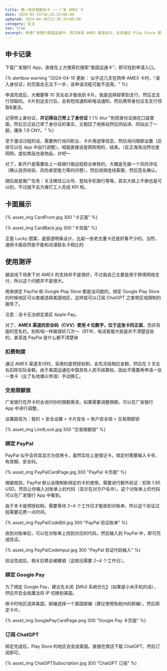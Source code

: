 ```yaml
---
title: 第一张非银联标卡 —— 广发 AMEX 卡
date: 2024-03-15T16:25:21+08:00
updated: 2024-04-10T22:36:25+08:00
category: 生活
toc: true
excerpt: 申请广发银行美国运通卡，首次体验 AMEX 渠道支付，支持通过 Play Store 渠道订阅 ChatGPT 哦～
---
```

## 申卡记录
下载广发银行 App，直接在上方搜索栏搜索“美国运通卡”，即可找到申请入口。

{% alertbox warning "2024-04-10 更新：
似乎这几天在网申 AMEX 卡时，『录入身份证』的页面会无法下一步，该申请流程可能不适用。" %}

申请完成后，大概要等 10 天左右才能收到卡片。我是选择邮寄到支行，然后去支行领取的。卡片到达支行后，会有短信通知和电话通知，然后携带身份证去支行领取&激活。

记得带上身份证，**并记得自己带上了身份证！**{% blur "别把身份证揣在口袋里面，然后忘记自己带了身份证的事实，又跑回了地铁站然后同站进、同站出了一趟，痛失 1.9 CNY。" %}

至于激活过程的话，需要例行询问职业、卡片用途等信息，然后询问限额设置（后续可以在 App 中自行调整）。咱就直接说是网购用的，结束。（反正海淘当然也是网购，虚拟商品也是物品，对吧～

对了，新开户是需要给上一级银行做远程柜台审核的，大概是先做一个风险评估（确认投资经验、风险承受能力等的问卷），然后视频连线客服，然后签名确认。

随后就是推广任务：关注微信公众号、登陆手机银行等等。其实大抵上不做也是可以的，不过就不去为难打工人完成 KPI 啦。

## 卡面展示
{% asset_img CardFront.jpg 300 "卡正面" %}

{% asset_img CardBack.jpg 300 "卡背面" %}

正面 Lucky 图案，底部透明条设计，比起一些老古董卡还是好看不少的。当然，通用卡面自然是不能和动漫联名卡相比的

## 使用测评
据说线下场景下对 AMEX 的支持并不是很好，不过我自己主要是用于跨境网络支付，所以这个问题并不是很大。

用来绑定 PayPal 和 Google Play Store 都是没问题的。绑定 Google Play Store 的时候地区可以直接选择美国地区，这样就可以订阅 ChatGPT 之类带区域限制的服务了。

注意：该卡无法绑定美区 Apple Pay。

对了，**AMEX 渠道的安全码（CVV）使用 4 位数字，位于这张卡的正面**，而非背面的签名栏。别和咱一样输错好几次～（BTW，电话客服大抵是并不清楚这些的，甚至连 PayPal 是什么都不清楚😅

### 扣费制度
通过 AMEX 渠道支付时，采用的是预授权制，会先冻结相应金额，然后在 3 天左右扣除实际金额。由于美国运通在中国具有人民币结算权，因此不需要再申请一张一类卡（出了名地难以申请）手动换汇。

### 交易限额锁
广发银行在开卡时会询问你的限额需求。如果需要调整限额，可以在广发银行 App 中进行调整。

设置路径为：我的 > 安全设置 > 卡片安全 > 账户安全锁 > 交易限额锁

{% asset_img LimitLock.jpg 300 "交易限额锁" %}

### 绑定 PayPal
PayPal 似乎会将其显示为信用卡，虽然实际上是借记卡。绑定时需要输入卡号、有效期、安全码。

{% asset_img PayPalCardPage.jpg 300 "PayPal 卡页面" %}

根据规则，PayPal 默认会限制新绑定的卡的使用，需要进行额外验证：扣除 1.95 USD，然后让你输入对账单上的代码（显示在对方户名中）。这个对账单上的代码可以在广发银行 App 中看到。

由于本卡是预授权制，需要等待 2~4 个工作日才能收到对账单，所以这个验证过程需要花费一点时间。

{% asset_img PayPalCodeBill.jpg 300 "PayPal 验证账单" %}

收到对账单后，可以在对账单上找到对应的代码，然后输入到 PayPal 中，即可完成验证。

{% asset_img PayPalCodeInput.jpg 300 "PayPal 验证代码输入" %}

验证完成后，相关扣费会被撤销（这依旧需要 2~4 个工作日）。

### 绑定 Google Pay
为了绑定 Google Pay，建议先关闭【MIUI 系统优化】（如果是小米手机的话），然后开启全局魔法将 IP 切换到美国。

绑卡时地区选择美国，邮编选择一个美国邮编（建议使用免税州的邮编），然后绑定卡片。

{% asset_img GooglePayCardPage.png 300 "Google Pay 卡页面" %}

### 订阅 ChatGPT
绑定完成后，Play Store 的地区会变成美国。直接在商店下载 ChatGPT，然后订阅即可。

{% asset_img ChatGPTSubscription.jpg 300 "ChatGPT 订阅" %}
